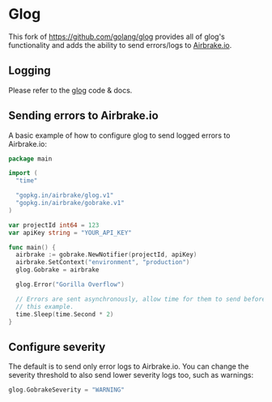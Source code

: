 # Glog

This fork of https://github.com/golang/glog provides all of glog's functionality
and adds the ability to send errors/logs to [Airbrake.io](https://airbrake.io).

## Logging

Please refer to the [glog](https://github.com/golang/glog) code & docs.

## Sending errors to Airbrake.io

A basic example of how to configure glog to send logged errors to Airbrake.io:

```go
package main

import (
  "time"

  "gopkg.in/airbrake/glog.v1"
  "gopkg.in/airbrake/gobrake.v1"
)

var projectId int64 = 123
var apiKey string = "YOUR_API_KEY"

func main() {
  airbrake := gobrake.NewNotifier(projectId, apiKey)
  airbrake.SetContext("environment", "production")
  glog.Gobrake = airbrake

  glog.Error("Gorilla Overflow")

  // Errors are sent asynchronously, allow time for them to send before we exit
  // this example.
  time.Sleep(time.Second * 2)
}
```

## Configure severity

The default is to send only error logs to Airbrake.io. You can change the
severity threshold to also send lower severity logs too, such as warnings:

```go
glog.GobrakeSeverity = "WARNING"
```
